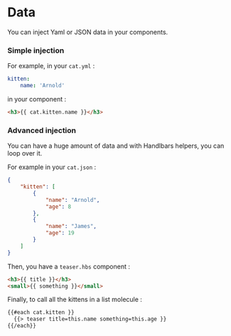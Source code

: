 # Data

You can inject Yaml or JSON data in your components.

### Simple injection

For example, in your `cat.yml` :

````yml
kitten:
    name: 'Arnold'
````

in your component :

````html
<h3>{{ cat.kitten.name }}</h3>
````

### Advanced injection

You can have a huge amount of data and with Handlbars helpers, you can loop over it.

For example in your `cat.json` :

````json
{
    "kitten": [
        {
            "name": "Arnold",
            "age": 8
        },
        {
            "name": "James",
            "age": 19
        }
    ]
}
````

Then, you have a `teaser.hbs` component :

````html
<h3>{{ title }}</h3>
<small>{{ something }}</small>
````

Finally, to call all the kittens in a list molecule :

````html
{{#each cat.kitten }}
  {{> teaser title=this.name something=this.age }}
{{/each}}
````
